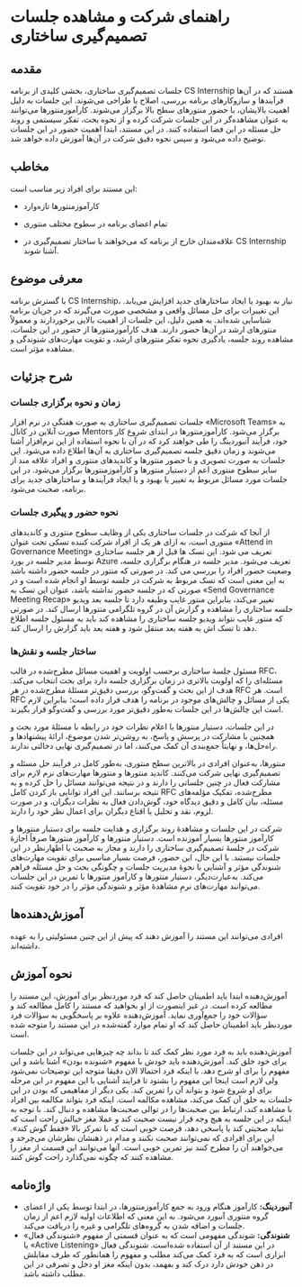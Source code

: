 # راهنمای شرکت و مشاهده جلسات تصمیم‌گیری ساختاری


## مقدمه

جلسات تصمیم‌گیری ساختاری، بخشی کلیدی از برنامه CS Internship هستند که در آن‌ها فرآیندها و سازوکارهای برنامه بررسی، اصلاح یا طراحی می‌شوند. این جلسات به دلیل اهمیت بالایشان، با حضور منتورهای سطح بالا برگزار می‌شوند. کارآموزمنتورها می‌توانند به عنوان مشاهده‌گر در این جلسات شرکت کرده و از نحوه بحث، تفکر سیستمی و روند حل مسئله در این فضا استفاده کنند.
در این مستند، ابتدا اهمیت حضور در این جلسات توضیح داده می‌شود و سپس نحوه دقیق شرکت در آن‌ها آموزش داده خواهد شد.

## مخاطب

این مستند برای افراد زیر مناسب است:

- کارآموزمنتورها تازه‌وارد

+ تمام اعضای برنامه در سطوح مختلف منتوری

- علاقه‌مندان خارج از برنامه که می‌خواهند با ساختار تصمیم‌گیری در CS Internship آشنا شوند.



## معرفی موضوع

با گسترش برنامه CS Internship، نیاز به بهبود یا ایجاد ساختارهای جدید افزایش می‌یابد. این تغییرات برای حل مسائل واقعی و مشخصی صورت می‌گیرند که در جریان برنامه شناسایی شده‌اند. به همین دلیل، این جلسات از اهمیت بالایی برخوردارند و معمولاً منتورهای ارشد در آن‌ها حضور دارند.
هدف کارآموزمنتورها از حضور در این جلسات، مشاهده روند جلسه، یادگیری نحوه تفکر منتورهای ارشد، و تقویت مهارت‌های شنوندگی و مشاهده مؤثر است.



## شرح جزئیات

### زمان و نحوه برگزاری جلسات
جلسات تصمیم‌گیری ساختاری به صورت هفتگی در نرم افزار «Microsoft Teams» به صورت آنلاین در کانال Mentors برگزار می‌شود. کارآموزمنتورها در ابتدای شروع کار خود، فرآیند آنبوردینگ را طی خواهند کرد که در آن با نحوه استفاده از این نرم‌افزار آشنا می‌شوند و زمان دقیق جلسه تصمیم‌گیری ساختاری به آن‌ها اطلاع داده می‌شود. این جلسات به صورت تصویری و با حضور منتورها و کاندیدهای منتوری و افراد علاقه مند از سایر سطوح منتوری اعم از دستیار منتورها و کارآموزمنتورها برگزار می‌شود. در این جلسات مورد مسائل مربوط به تغییر یا بهبود و یا ایجاد فرآیندها و ساختارهای جدید برای برنامه، صحبت می‌شود.

### نحوه حضور و پیگیری جلسات
از آنجا که شرکت در جلسات ساختاری یکی از وظایف سطوح منتوری و کاندیدهای منتوری است، به ازای هر یک از افراد شرکت کننده تسکی تحت عنوان «Attend in Governance Meeting» تعریف می شود. این تسک ها قبل از هر جلسه ساختاری توسط مدیر جلسه در بورد Azure تعریف می‌شود.
مدیر جلسه در هنگام برگزاری جلسه، وضعیت حضور افراد را بررسی می کند. در صورتی که منتور در جلسه حضور داشته باشد به این معنی است که تسک مربوط به شرکت در جلسه توسط او انجام شده است و در صورتی که در جلسه حضور نداشته باشد، عنوان این تسک به «Send Governance Meeting Recap» تغییر می‌کند، بنابراین منتور غایب وظیفه دارد تا جلسه بعد ویدیو جلسه ساختاری را مشاهده و گزارش آن در گروه تلگرامی منتورها ارسال کند. در صورتی که منتور غایب نتواند ویدیو جلسه ساختاری را مشاهده کند باید به مسئول جلسه اطلاع دهد تا تسک اش به هفته بعد منتقل شود و هفته بعد باید گزارش را ارسال کند.

### ساختار جلسه و نقش‌ها
مسئول جلسهٔ ساختاری برحسب اولویت و اهمیت مسائل مطرح‌شده در قالب RFC، مسئله‌ای را که اولویت بالاتری در زمان برگزاری جلسه دارد برای بحث انتخاب می‌کند. هدف از این بحث و گفت‌وگو، بررسی دقیق‌تر مسئلهٔ مطرح‌شده در هر RFC است. هر RFC یکی از مسائل و چالش‌های موجود در برنامه را هدف قرار داده است؛ بنابراین لازم است این چالش‌ها در این جلسات به‌طور دقیق‌تر مورد بررسی و گفت‌وگو قرار بگیرند.

در این جلسات، دستیار منتورها با اعلام نظرات خود در رابطه با مسئلهٔ مورد بحث و همچنین با مشارکت در پرسش و پاسخ، به روشن‌تر شدن موضوع، ارائهٔ پیشنهادها و راه‌حل‌ها، و نهایتاً جمع‌بندی آن کمک می‌کنند، اما در تصمیم‌گیری نهایی دخالتی ندارند.

منتورها، به‌عنوان افرادی در بالاترین سطح منتوری، به‌طور کامل در فرآیند حل مسئله و تصمیم‌گیری نهایی شرکت می‌کنند. کاندید منتورها و منتورها مهارت‌های نرم لازم برای مشارکت فعال در چنین جلساتی را دارند و در نتیجه می‌توانند مسائل را حل کرده و به نتیجه برسانند. این افراد توانایی باز کردن کامل RFC مطرح‌شده، تفکیک مؤلفه‌های مسئله، بیان کامل و دقیق دیدگاه خود، گوش‌دادن فعال به نظرات دیگران، و در صورت لزوم، نقد و تحلیل یا اقناع دیگران برای اعمال نظر خود را دارند.

شرکت در این جلسات و مشاهدهٔ روند برگزاری و هدایت جلسه برای دستیار منتورها و کارآموز منتورها بسیار آموزنده است. دستیار منتورها و کارآموز منتورها صرفاً اجازهٔ شرکت در جلسهٔ تصمیم‌گیری ساختاری را دارند و مجاز به صحبت یا اظهارنظر در این جلسات نیستند. با این‌ حال، این حضور، فرصت بسیار مناسبی برای تقویت مهارت‌های شنوندگی مؤثر و آشنایی با نحوهٔ مدیریت جلسات و چگونگی بحث و حل مسئله فراهم می‌کند. به‌عبارت‌دیگر، دستیار منتورها و کارآموز منتورها با تمرین در این جلسات می‌توانند مهارت‌های نرمِ مشاهدهٔ مؤثر و شنوندگی مؤثر را در خود تقویت کنند.


## آموزش‌دهنده‌ها

افرادی می‌توانند این مستند را آموزش دهند که پیش از این چنین مسئولیتی را به عهده داشته‌اند.

## نحوه آموزش

آموزش‌دهنده ابتدا باید اطمینان حاصل کند که فرد موردنظر برای آموزش، این مستند را مطالعه کرده است. در غیر اینصورت از او بخواهید که مستند را کامل مطالعه کند و سؤالات خود را جمع‌آوری نماید. آموزش‌دهنده علاوه بر پاسخگویی به سؤالات فرد موردنظر باید اطمینان حاصل کند که او تمام موارد گفته‌شده در این مستند را متوجه شده است.

آموزش‌دهنده باید به فرد مورد نظر کمک کند تا بداند چه چیزهایی می‌تواند در این جلسات برای خود خلق کند. آموزش‌دهنده باید خودش با مفهوم «شنونده بودن» آشنا باشد و این مفهوم را برای او شرح دهد. با اینکه فرد احتمالا الان دقیقا متوجه این توضیحات نمی‌شود ولی لازم است اینجا این مفهوم را بشنود تا فرایند آشنایی با این مفهوم در این مرحله برای او شروع شود و بتواند آن را تمرین کند. یکی دیگر از مفاهیمی که بودن در این جلسات به خلق آن کمک می‌کند، مشاهده مکالمه است. اینکه فرد بتواند مکالمه بین افراد با مشاهده کند، ارتباط بین صحبت‌ها را در توالی صحبت‌ها مشاهده و دنبال کند. با توجه به اینکه در این جلسه به هیچ وجه قرار نیست صحبت کند و عملا مغز خیالش راحت‌ است که نباید صحبتی کند یا پاسخی دهد، فرصت خوبی است که با تمرکز بالا «فقط گوش کند». این برای افرادی که نمی‌توانند صحبت نکنند و مدام در ذهنشان نظرشان می‌چرخد و می‌خواهند آن را مطرح کنند نیز تمرین خوبی است. آنها می‌توانند این قسمت از مغز را مشاهده کنند که چگونه نمی‌گذارد راحت گوش کنند.

## واژه‌نامه

- **آنبوردینگ:** کارآموز هنگام ورود به جمع کارآموزمنتورها،‌ در ابتدا توسط یکی از اعضای گروه منتوری آنبورد می‌شود. به این معنی که اطلاعات اولیه لازم اعم از زمان جلسات و اضافه شدن به گروه‌های تلگرامی و غیره را دریافت می‌کند.
- **شنوندگی:** شوندگی مفهومی است که به عنوان قسمتی از مفهوم «شنوندگی فعال» یا «Active Listening» در این مستند از آن استفاده شده‌است. شنوندگی فعال ابزاری است که به فرد کمک می‌کند مطلب و مفهوم را همانطور که طرف مقابلش در ذهن خودش دارد درک کند و بفهمد، بدون اینکه مغز او دخل و تصرفی در این مطلب داشته باشد.
